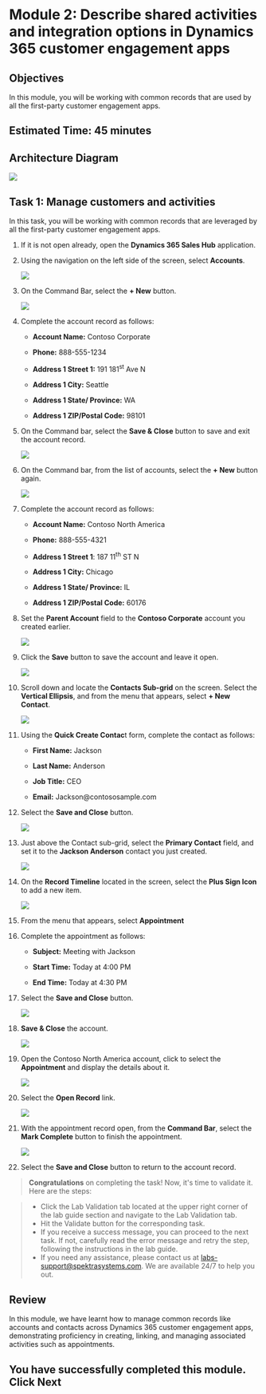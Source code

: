 # Module 2: Describe shared activities and integration options in Dynamics 365 customer engagement apps

## Objectives

In this module, you will be working with common records that are used by all the first-party customer engagement apps. 

## Estimated Time: 45 minutes

## Architecture Diagram

   ![](./media/mod2.png)

## Task 1: Manage customers and activities

In this task, you will be working with common records that are leveraged by all the first-party customer engagement apps. 

1. If it is not open already, open the **Dynamics 365 Sales Hub** application.

1. Using the navigation on the left side of the screen, select **Accounts**.

   ![](./media/pp14.png)

1. On the Command Bar, select the **+ New** button.

   ![](./media/pp15.png)

1. Complete the account record as follows:

	- **Account Name:** Contoso Corporate 

	- **Phone:** 888-555-1234 

	- **Address 1 Street 1:** 191 181<sup data-htmlnode="">st</sup> Ave N 

	- **Address 1 City:** Seattle

	- **Address 1 State/ Province:** WA

	- **Address 1 ZIP/Postal Code:** 98101

1. On the Command bar, select the **Save & Close** button to save and exit the account record.

   ![](./media/pp16.png)

1. On the Command bar, from the list of accounts, select the **+ New** button again.

   ![](./media/pp17.png)

1. Complete the account record as follows:

	- **Account Name:** Contoso North America 

	- **Phone:** 888-555-4321 

	- **Address 1 Street 1**: 187 11<sup data-htmlnode="">th</sup> ST N 

	- **Address 1 City:** Chicago

	- **Address 1 State/ Province:** IL

	- **Address 1 ZIP/Postal Code:** 60176

1. Set the **Parent Account** field to the **Contoso Corporate** account you created earlier.

   ![](./media/pp18.png)

1. Click the **Save** button to save the account and leave it open.

   ![](./media/pp19.png)

1. Scroll down and locate the **Contacts Sub-grid** on the screen. Select the **Vertical Ellipsis**, and from the menu that appears, select **+ New Contact**.

   ![](./media/pp20.png)
 
1. Using the **Quick Create Contac**t form, complete the contact as follows:

	- **First Name:** Jackson

	- **Last Name:** Anderson 

	- **Job Title:** CEO

	- **Email:** Jackson<inject key="DeploymentID" enableCopy="false" />@contososample.com

1. Select the **Save and Close** button.

   ![](./media/pp21.png)

1. Just above the Contact sub-grid, select the **Primary Contact** field, and set it to the **Jackson Anderson** contact you just created.

   ![](./media/pp22.png)

1. On the **Record Timeline** located in the screen, select the **Plus Sign Icon** to add a new item.

   ![](./media/pp23.png)

1. From the menu that appears, select **Appointment**

1. Complete the appointment as follows:

	- **Subject:** Meeting with Jackson 

	- **Start Time:** Today at 4:00 PM

	- **End Time:** Today at 4:30 PM

1. Select the **Save and Close** button.

   ![](./media/pp24.png)

1. **Save & Close** the account.

   ![](./media/pp25.png)

1. Open the Contoso North America account, click to select the **Appointment** and display the details about it.

   ![](./media/pp26.png)

1. Select the **Open Record** link.

   ![](./media/pp27.png)

1. With the appointment record open, from the **Command Bar**, select the **Mark Complete** button to finish the appointment.

   ![](./media/pp28.png)

1. Select the **Save and Close** button to return to the account record.

>**Congratulations** on completing the task! Now, it's time to validate it. Here are the steps:

 > - Click the Lab Validation tab located at the upper right corner of the lab guide section and navigate to the Lab Validation tab.
 > - Hit the Validate button for the corresponding task.
 > - If you receive a success message, you can proceed to the next task. If not, carefully read the error message and retry the step, following the instructions in the lab guide.
 > - If you need any assistance, please contact us at labs-support@spektrasystems.com. We are available 24/7 to help you out.

<validation step="7cbb2a40-23ae-4a44-8803-245d152b8f7e" />

## Review
 
In this module, we have learnt how to  manage common records like accounts and contacts across Dynamics 365 customer engagement apps, demonstrating proficiency in creating, linking, and managing associated activities such as appointments.

## You have successfully completed this module. Click Next
